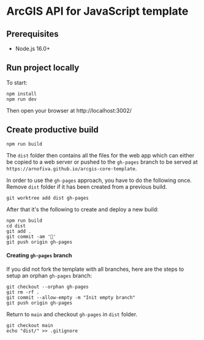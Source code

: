 # ArcGIS API for JavaScript template

## Prerequisites

* Node.js 16.0+

## Run project locally

To start:

```
npm install
npm run dev
```

Then open your browser at http://localhost:3002/

## Create productive build

```
npm run build
```

The `dist` folder then contains all the files for the web app which can either be copied to a web server or pushed to the `gh-pages` branch to be served at `https://arnofiva.github.io/arcgis-core-template`.

In order to use the `gh-pages` approach, you have to do the following once. Remove `dist` folder if it has been created from a previous build.

```
git worktree add dist gh-pages
```

After that it's the following to create and deploy a new build:

```
npm run build
cd dist
git add .
git commit -am '🎉'
git push origin gh-pages
```

#### Creating `gh-pages` branch

If you did not fork the template with all branches, here are the steps to setup an orphan `gh-pages` branch:


```
git checkout --orphan gh-pages
git rm -rf . 
git commit --allow-empty -m "Init empty branch"
git push origin gh-pages
```

Return to `main` and checkout `gh-pages` in `dist` folder.

```
git checkout main
echo "dist/" >> .gitignore
```
